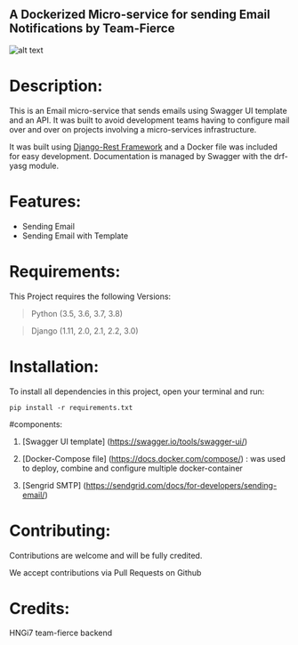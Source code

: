 ## A Dockerized Micro-service for sending Email Notifications by Team-Fierce

![alt text](https://res.cloudinary.com/echefulouis/image/upload/v1591716347/Capture_p1txz0.png)

# Description:
This is an Email micro-service that sends emails using Swagger UI template and an API. It was built to avoid development teams having to configure mail over and over on projects involving a micro-services infrastructure.

It was built using [Django-Rest Framework](https://www.django-rest-framework.org/) and a Docker file was included for easy development. 
Documentation is managed by Swagger with the drf-yasg module.



# Features:
- Sending Email
- Sending Email with Template

# Requirements:
This Project requires the following Versions:
> Python (3.5, 3.6, 3.7, 3.8) 

> Django (1.11, 2.0, 2.1, 2.2, 3.0)

# Installation:
To install all dependencies in this project, open your terminal and run:
```
pip install -r requirements.txt
```

#components:
1. [Swagger UI template] (https://swagger.io/tools/swagger-ui/)

2. [Docker-Compose file] (https://docs.docker.com/compose/) : was used to deploy, combine and configure multiple docker-container

3. [Sengrid SMTP] (https://sendgrid.com/docs/for-developers/sending-email/)

# Contributing:
Contributions are welcome and will be fully credited.

We accept contributions via Pull Requests on Github

# Credits:
HNGi7 team-fierce backend